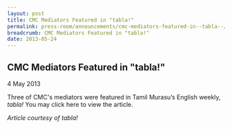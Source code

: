 ```yaml
---
layout: post
title: CMC Mediators Featured in "tabla!"
permalink: press-room/announcements/cmc-mediators-featured-in--tabla--/
breadcrumb: CMC Mediators Featured in "tabla!"
date: 2013-05-24
---
```


CMC Mediators Featured in "tabla!"
---

4 May 2013

Three of CMC's mediators were featured in Tamil Murasu’s English weekly, *tabla!* You may click here to view the article.

*Article courtesy of tabla!*

